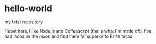# hello-world
my firtst repository

Hubot here, I like Node.js and Coffeescript (that's what I'm made of!).
I've had tacos on the moon and find them far superior to Earth tacos.
